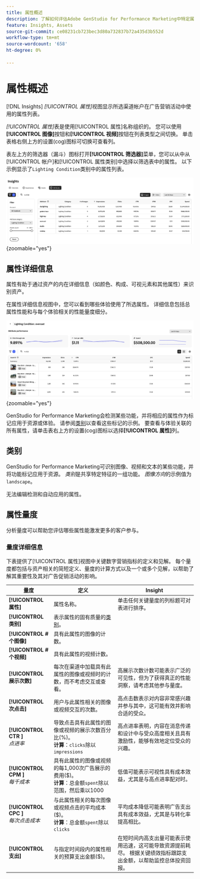 ```yaml
---
title: 属性概述
description: 了解如何评估Adobe GenStudio for Performance Marketing中特定属性的性能。
feature: Insights, Assets
source-git-commit: ce08231cb723bec3d80a732837b72a435d3b552d
workflow-type: tm+mt
source-wordcount: '658'
ht-degree: 0%

---
```


# 属性概述

[!DNL Insights] _[!UICONTROL 属性]_&#x200B;视图显示所选渠道帐户在广告营销活动中使用的属性列表。

_[!UICONTROL 属性]_&#x200B;表是使用[!UICONTROL 属性]名称组织的。 您可以使用&#x200B;**[!UICONTROL 图像]**&#x200B;按钮和&#x200B;**[!UICONTROL 视频]**&#x200B;按钮在列表类型之间切换。 单击表格右侧上方的设置(cog)图标可切换可查看列。

表左上方的筛选器（漏斗）图标打开&#x200B;**[!UICONTROL 筛选器]**&#x200B;菜单，您可以从中从[!UICONTROL 帐户]和[!UICONTROL 属性类别]中选择以筛选表中的属性。 以下示例显示了`Lighting Condition`类别中的属性列表。

![属性筛选器和表](/help/assets/insights-attributes-filter.png){zoomable="yes"}

## 属性详细信息

属性有助于通过资产的内在详细信息（如颜色、构成、可视元素和其他属性）来识别资产。

在属性详细信息视图中，您可以看到哪些体验使用了所选属性。 详细信息包括总属性性能和与每个体验相关的性能量度细分。

![属性绩效指标](/help/assets/insights-attribute-details.png){zoomable="yes"}

GenStudio for Performance Marketing会检测某些功能，并将相应的属性作为标记应用于资源或体验。 请参阅[类别](#categories)以查看这些标记的示例。 要查看与体验关联的所有属性，请单击表右上方的设置(cog)图标以选择&#x200B;**[!UICONTROL 属性]**&#x200B;列。

## 类别

GenStudio for Performance Marketing可识别图像、视频和文本的某些功能，并将功能标记应用于资源。 _类别_&#x200B;是共享特定特征的一组功能。 _图像方向_&#x200B;的示例值为`landscape`。

无法编辑检测和自动应用的属性。

<!--
Select any of the following to open a detailed list of feature categories:

+++**Image features**

| Category               | Values                              |
| ---------------------- | ----------------------------------- |
| Background Colors      | 14 colors |
| Camera Position        | - `low angle`, `high angle`, `dutch angle`<br>- `overhead view`, `eye level`,`bird's eye view` |
| Camera Proximity       | `close up`, `mid shot`, `long shot` |
| Camera Setting         | - `fast shutter speed`, `long exposure`, `double exposure`<br>- `normal mode`, `flash`, `macro`, `wide-angle`<br>- `black and white`, `surreal`<br>- `bokeh blur`, `motion blur`, `tilt-shift blur` |
| Foreground Colors      | 14 colors |
| Image Type             | `photograph`, `sketch`, `painting`, `digital cartoon`, `infographics`, `graphic design`, `collage`, `screenshot` |
| Lighting Condition     | golden hour, blue hour, midday, overcast, night, high-key, low-key, daylight, incandescent, fluorescent, colorful, studio |
| Objects                | The items, entities, and elements that are visible, such as `lighthouse`, `orchid`, or `tunnel`. |
| Orientation            | Examples: `landscape`, `portrait`, `square` |
| Overall Tone           | `warm`, `cool`, `neutral` |
| People Categories      | Examples: `person`, `social group`, `people`, `kid` |
| Photography Styles     | `aerial photography`, `aerial photography`, `architectural photography`, `astrophotography`, `black and white photography`, `business photography`, `cityscape photography`, `commercial photography`, `composite photography`, `creative photography`, `editorial photography`, `event photography`, `family photography`, `fashion photography`, `fine art photography`, `food photography`, `holiday photography`, `indoor photography`, `landscape photography`, `lifestyle photography`, `macro photography`, `minimalist photography`, `night photography`, `outdoor photography`, `pet photography`, `portrait photography`, `product photography`, `real estate photography`, `seascape photography`, `sports photography`, `still-life photography`, `street photography`, `travel photography`, `underwater photography`, `wildlife photography` |
| Scenes                 | Examples: `city`, `island`, `living room` |
| Tags                   | Examples: `gaming`, `law`, `yoga` |
| Visual Attention Spread| The level of viewer attention spread across an image: `high`, `low` |
| Visual Content Density | The amount of information or detail in an image: `high`, `low` |

+++

+++**Video features**

| Category               | Values                              |
| ---------------------- | ----------------------------------- |
| Audio Genre  | |
| Audio Genre Category  | |
| Audio Mood  | |
| Audio Types| |
| Objects  | |
| Orientation  | |
| People Categories  | |
| Scenes  | |
| Styles  | |
| Tags   | |
| Video Category  | |
| Video Type  | |

+++

+++**Text features**

| Category               | Values                              |
| ---------------------- | ----------------------------------- |
| Emojis Count  | |
| HashTags Count  | |
| Keywords  | |
| Marketing Emotions  | |
| Narratives  |  |
| Persuasion Strategies  |  |
| Readability  | |
| Sentences Count  | |
| Stop Words Ratio  | |
| Text Quotes Count  | |
| Tones  | |
| Words Count  | |
| Words Count Per Sentence  | |

+++

-->

## 属性量度

分析量度可以帮助您评估哪些属性能激发更多的客户参与。

### 量度详细信息

下表提供了[!UICONTROL 属性]视图中关键数字营销指标的定义和见解。 每个量度都包括与资产相关的简短定义、量度的计算方式以及一个或多个见解，以帮助了解其重要性及其对广告促销活动的影响。

| 量度 | 定义 | Insight |
| ---------------------- | ----------------------------- | -------------------------------- |
| **[!UICONTROL 属性]** | 属性名称。 | 单击任何关键量度的列标题可对表进行排序。 |
| **[!UICONTROL 类别]** | 表示属性的固有质量的[类别](#categories)。 |  |
| **[!UICONTROL #个图像]** | 具有此属性的图像的计数。 |  |
| **[!UICONTROL #个视频]** | 具有此属性的视频计数。 |  |
| **[!UICONTROL 展示次数]** | 每次在渠道中加载具有此属性的图像或视频时的计数，而不考虑交互或查看。 | 高展示次数计数可能表示广泛的可见性，但为了获得真正的性能洞察，请考虑其他参与量度。 |
| **[!UICONTROL 次点击]** | 用户与此属性相关的图像或视频交互的次数。 | 高点击数表示对内容非常感兴趣并参与其中，这可能有效并影响合适的受众。 |
| **[!UICONTROL CTR ]**<br>_点进率_ | 导致点击具有此属性的图像或视频的展示次数百分比(%)。<br>**计算**：`clicks`除以`impressions` | 高点进率表明，内容在消息传递和设计中与受众高度相关且具有激励性，能够有效地定位受众的兴趣。 |
| **[!UICONTROL CPM ]**<br>_每千成本_ | 具有此属性的图像或视频的每1,000次广告展示的费用($)。<br>**计算**：总金额`spent`除以范围，然后乘以1000 | 低值可能表示可视性具有成本效益，尤其是与高点进率配对时。 |
| **[!UICONTROL CPC ]**<br>_每次点击成本_ | 与此属性相关的每次图像或视频点击的平均成本($)。<br>**计算**：总金额`spent`除以`clicks` | 平均成本降低可能表明广告支出具有成本效益，尤其是与转化率提高相比。 |
| **[!UICONTROL 支出]** | 与指定时间段内的属性相关的预算支出金额($)。 | 在短时间内高支出量可能表示使用迅速，这可能导致资源提前耗尽。 根据关键绩效指标跟踪支出金额，以帮助监控总体投资回报。 |
